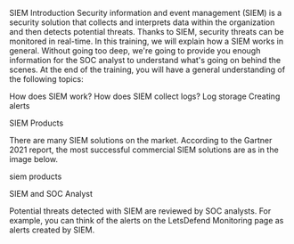 SIEM Introduction
Security information and event management (SIEM) is a security solution that collects and interprets data within the organization and then detects potential threats. Thanks to SIEM, security threats can be monitored in real-time. In this training, we will explain how a SIEM works in general. Without going too deep, we're going to provide you enough information for the SOC analyst to understand what's going on behind the scenes. At the end of the training, you will have a general understanding of the following topics:


How does SIEM work?
How does SIEM collect logs?
Log storage
Creating alerts


SIEM Products

There are many SIEM solutions on the market. According to the Gartner 2021 report, the most successful commercial SIEM solutions are as in the image below.

siem products


SIEM and SOC Analyst

Potential threats detected with SIEM are reviewed by SOC analysts. For example, you can think of the alerts on the LetsDefend Monitoring page as alerts created by SIEM.
